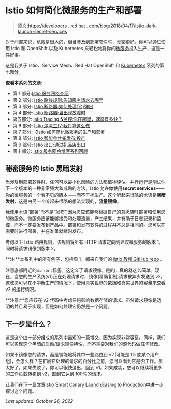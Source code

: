 # Istio 如何简化微服务的生产和部署

> 原文:[https://developers . red hat . com/blog/2018/04/17/istio-dark-launch-secret-services](https://developers.redhat.com/blog/2018/04/17/istio-dark-launch-secret-services)

对于间谍来说，危险是很大的，但当涉及到部署软件时，无聊更好。你可以通过使用 Istio 和 OpenShift 以及 Kubernetes 来轻松地将你的[微服务](https://developers.redhat.com/topics/microservices/)投入生产，这是一件好事。

这是我关于 Istio、Service Mesh、Red Hat OpenShift 和 [Kubernetes](https://developers.redhat.com/topics/kubernetes/) 系列的第七部分。

**查看本系列的文章:**

*   第 1 部分:[Istio 服务网格介绍](https://developers.redhat.com/topics/service-mesh/)
*   第 2 部分: [Istio 路线规则:告知服务请求去哪里](https://developers.redhat.com/blog/2018/03/13/istio-route-rules-service-requests/)
*   第 3 部分: [Istio 断路器:如何处理(池)弹出](https://developers.redhat.com/blog/2018/03/20/istio-circuit-breaker-pool-ejection/)
*   第 4 部分: [Istio 断路器:当出现故障时](https://developers.redhat.com/blog/2018/03/27/istio-circuit-breaker-when-failure-is-an-option/)
*   第五部分: [Istio Tracing &监控:你在哪里，速度有多快？](https://developers.redhat.com/blog/2018/04/03/istio-tracing-monitoring/)
*   第 6 部分: [Istio 混沌工程:我打算这么做](https://developers.redhat.com/blog/2018/04/10/istio-chaos-engineering/)
*   第 7 部分:【Istio 如何简化微服务的生产和部署
*   第 8 部分: [Istio 智能金丝雀发布:投产](https://developers.redhat.com/blog/2018/04/24/istio-smart-canary-launch/)
*   第 9 部分: [Istio 出口:通过礼品店出口](https://developers.redhat.com/blog/2018/05/01/istio-egress-exit-through-the-gift-shop/)
*   第十部分: [Istio 服务网格博客系列回顾](https://developers.redhat.com/blog/2018/05/07/istio-service-mesh-blog-series-recap/)

## 秘密服务的 Istio 黑暗发射

当涉及到部署软件时，任何可以最小化风险的方法都值得评估。并行运行是测试你下一个版本的一种非常强大和成熟的方法，Istio 允许你使用**secret services**——你的微服务的一个看不见的版本——而不干扰生产。这个听起来很酷的术语是**黑暗发射**，这是由另一个听起来很酷的想法实现的，**流量镜像**。

我使用术语“部署”而不是“发布”,因为您应该能够根据自己的意愿随时部署和使用您的微服务。微服务应该能够接受和处理流量，产生结果，并有助于日志记录和监控，而不一定要发布到产品中。部署和发布软件的过程并不总是相同的。您可以在需要时进行部署，并在准备就绪时发布。

考虑以下 Istio 路由规则，该规则将所有 HTTP 请求定向到建议微服务的版本 1，同时将请求镜像到版本 2。

**注:**本系列中的所有例子，包括图 1，都来自我们的 [Istio 教程 GitHub repo](https://github.com/redhat-developer-demos/istio-tutorial#mirroring-traffic-dark-launch) 。

注意底部附近的`mirror:`标签。这定义了请求镜像。是的，真的就这么简单。现在，当您的生产系统(v1)正在处理请求时，镜像(精确复制)请求被异步发送到 v2。这使您可以在不中断生产的情况下，使用真实世界的数据和真实世界的容量来查看 v2 的运行情况。

**注意:**您应该在 v2 代码中考虑任何影响数据存储的请求。虽然请求镜像是透明的并且易于实现，但是如何处理它仍然是一个问题。

## 下一步是什么？

这是这个由十部分组成的系列中最短的一篇博文，因为实现非常容易。同样，我们可以实现这个黑暗的启动/请求镜像特性，而不需要对我们的源代码做任何修改。

如果不镜像您的请求，而是智能地将其中一些路由到 v2(可能是 1%或某个用户组)，会怎么样？在扩展它处理的请求的百分比之前，您可以看到它是否工作。那太好了。如果失败了，你可以很快退出，回到 v1。如果成功，您可以继续将更多的工作负载转移到 v2，直到它达到 100%的请求。

让我们在下一篇文章[Istio Smart Canary Launch:Easing to Production](https://developers.redhat.com/blog/2018/04/24/istio-smart-canary-launch/)中进一步探讨这个问题。

*Last updated: October 26, 2022*